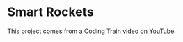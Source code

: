 # Smart Rockets

This project comes from a Coding Train [video on YouTube](https://www.youtube.com/watch?v=bGz7mv2vD6g).